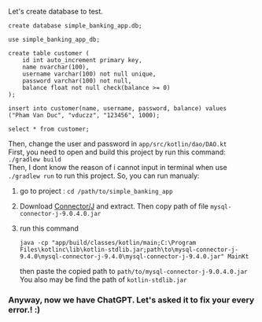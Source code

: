 Let's create database to test.

```
create database simple_banking_app.db;

use simple_banking_app_db;

create table customer (
	id int auto_increment primary key,
    name nvarchar(100),
	username varchar(100) not null unique,
    password varchar(100) not null,
    balance float not null check(balance >= 0)
);

insert into customer(name, username, password, balance) values
("Pham Van Duc", "vduczz", "123456", 1000);

select * from customer;
```

Then, change the user and password in `app/src/kotlin/dao/DAO.kt`  
First, you need to open and build this project by run this command: `./gradlew build`  
Then, I dont know the reason of i cannot input in terminal when use `./gradlew run` to run this project. So, you can run manualy:

1. go to project : `cd /path/to/simple_banking_app`
2. Download [Connector/J](https://dev.mysql.com/downloads/connector/j/) and extract. Then copy path of file `mysql-connector-j-9.0.4.0.jar`
3. run this command

   ```
   java -cp "app/build/classes/kotlin/main;C:\Program Files\kotlinc\lib\kotlin-stdlib.jar;path\to\mysql-connector-j-9.4.0\mysql-connector-j-9.4.0\mysql-connector-j-9.4.0.jar" MainKt
   ```

   then paste the copied path to `path/to/mysql-connector-j-9.0.4.0.jar`  
   You also may be find the path of `kotlin-stdlib.jar`

### Anyway, now we have ChatGPT. Let's asked it to fix your every error.! :)
